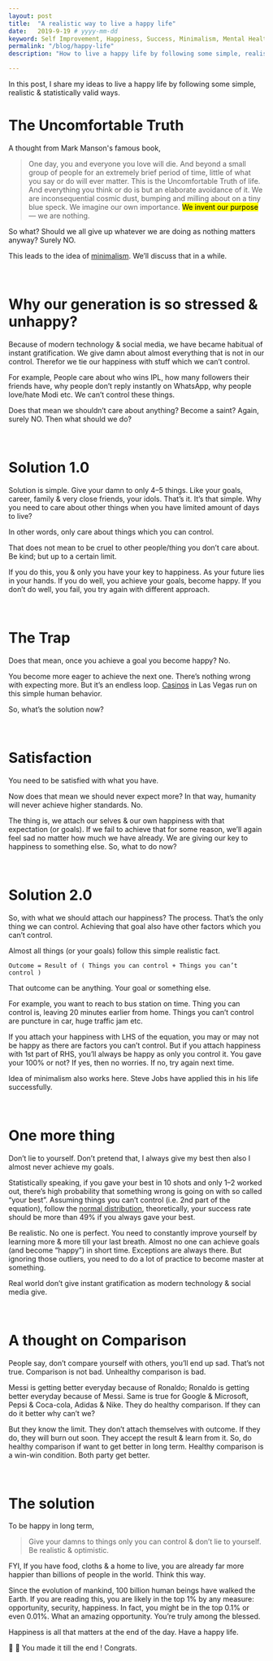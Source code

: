 ```yaml
---
layout: post
title:  "A realistic way to live a happy life"
date:   2019-9-19 # yyyy-mm-dd
keyword: Self Improvement, Happiness, Success, Minimalism, Mental Health, Philosophy
permalink: "/blog/happy-life"
description: "How to live a happy life by following some simple, realistic & statistically valid principles."

---
```


In this post, I share my ideas to live a happy life by following some simple, realistic & statistically valid ways.

# The Uncomfortable Truth

A thought from Mark Manson's famous book,

> One day, you and everyone you love will die. And beyond a small group of people for an extremely brief period of time, 
little of what you say or do will ever matter. This is the Uncomfortable Truth of life. 
And everything you think or do is but an elaborate avoidance of it. 
We are inconsequential cosmic dust, bumping and milling about on a tiny blue speck. We imagine our own importance. 
<mark>We invent our purpose</mark> — we are nothing.

So what? Should we all give up whatever we are doing as nothing matters anyway? Surely NO.

This leads to the idea of <a rel="nofollow" target="_blank" href="https://www.becomingminimalist.com/what-is-minimalism/">minimalism</a>. We’ll discuss that in a while.

<br/>

# Why our generation is so stressed & unhappy?

Because of modern technology & social media, we have became habitual of instant gratification. We give damn about almost everything that is not in our control. Therefor we tie our happiness with stuff which we can’t control.

For example, People care about who wins IPL, how many followers their friends have, why people don’t reply instantly on WhatsApp, why people love/hate Modi etc. We can’t control these things.

Does that mean we shouldn’t care about anything? Become a saint? Again, surely NO. Then what should we do?

<br/>

# Solution 1.0

Solution is simple. Give your damn to only 4–5 things. Like your goals, career, family & very close friends, your idols. That’s it. It’s that simple. Why you need to care about other things when you have limited amount of days to live?

In other words, only care about things which you can control.

That does not mean to be cruel to other people/thing you don’t care about. Be kind; but up to a certain limit.

If you do this, you & only you have your key to happiness. As your future lies in your hands. If you do well, you achieve your goals, become happy. If you don’t do well, you fail, you try again with different approach.

<br/>

# The Trap

Does that mean, once you achieve a goal you become happy? No.

You become more eager to achieve the next one. There’s nothing wrong with expecting more. But it’s an endless loop. <a rel="nofollow" target="_blank" href="https://www.foxnews.com/travel/top-10-secrets-casinos-dont-want-you-to-know">Casinos</a> in Las Vegas run on this simple human behavior.

So, what’s the solution now?

<br/>

# Satisfaction

You need to be satisfied with what you have.

Now does that mean we should never expect more? In that way, humanity will never achieve higher standards. No.

The thing is, we attach our selves & our own happiness with that expectation (or goals). If we fail to achieve that for some reason, we’ll again feel sad no matter how much we have already. We are giving our key to happiness to something else. So, what to do now?

<br/>

# Solution 2.0

So, with what we should attach our happiness? The process. That’s the only thing we can control. Achieving that goal also have other factors which you can’t control.

Almost all things (or your goals) follow this simple realistic fact.

```
Outcome = Result of ( Things you can control + Things you can’t control )
```

That outcome can be anything. Your goal or something else.

For example, you want to reach to bus station on time. Thing you can control is, leaving 20 minutes earlier from home. Things you can’t control are puncture in car, huge traffic jam etc.

If you attach your happiness with LHS of the equation, you may or may not be happy as there are factors you can’t control. But if you attach happiness with 1st part of RHS, you’ll always be happy as only you control it. You gave your 100% or not? If yes, then no worries. If no, try again next time.

Idea of minimalism also works here. Steve Jobs have applied this in his life successfully.

<br/>

# One more thing

Don’t lie to yourself. Don’t pretend that, I always give my best then also I almost never achieve my goals.

Statistically speaking, if you gave your best in 10 shots and only 1–2 worked out, there’s high probability that something wrong is going on with so called “your best”. Assuming things you can’t control (i.e. 2nd part of the equation), follow the <a rel="nofollow" target="_blank" href="https://en.wikipedia.org/wiki/Normal_distribution">normal distribution</a>, theoretically, your success rate should be more than 49% if you always gave your best.

Be realistic. No one is perfect. You need to constantly improve yourself by learning more & more till your last breath. Almost no one can achieve goals (and become “happy”) in short time. Exceptions are always there. But ignoring those outliers, you need to do a lot of practice to become master at something.

Real world don’t give instant gratification as modern technology & social media give.

<br/>

# A thought on Comparison

People say, don’t compare yourself with others, you’ll end up sad. That’s not true. Comparison is not bad. Unhealthy comparison is bad.

Messi is getting better everyday because of Ronaldo; Ronaldo is getting better everyday because of Messi. Same is true for Google & Microsoft, Pepsi & Coca-cola, Adidas & Nike. They do healthy comparison. If they can do it better why can’t we?

But they know the limit. They don’t attach themselves with outcome. If they do, they will burn out soon. They accept the result & learn from it. So, do healthy comparison if want to get better in long term. Healthy comparison is a win-win condition. Both party get better.

<br/>

# The solution

To be happy in long term,

> Give your damns to things only you can control & don’t lie to yourself. Be realistic & optimistic.

FYI, If you have food, cloths & a home to live, you are already far more happier than billions of people in the world. Think this way.

Since the evolution of mankind, 100 billion human beings have walked the Earth. If you are reading this, you are likely in the top 1% by any measure: opportunity, security, happiness. In fact, you might be in the top 0.1% or even 0.01%. What an amazing opportunity. You’re truly among the blessed.

Happiness is all that matters at the end of the day. Have a happy life.

👏 👏 You made it till the end ! Congrats.